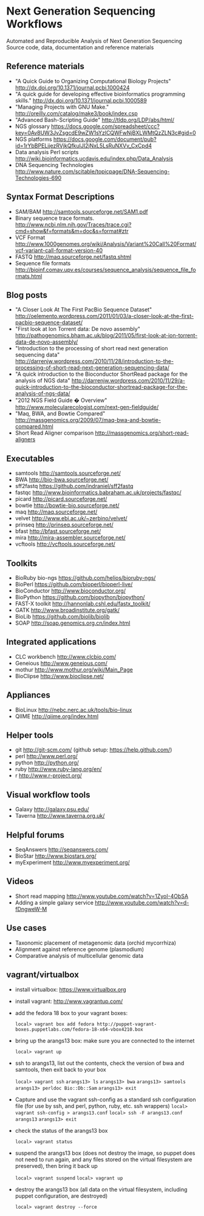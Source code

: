 Next Generation Sequencing Workflows
====================================

Automated and Reproducible Analysis of Next Generation Sequencing
Source code, data, documentation and reference materials

Reference materials
-------------------
* "A Quick Guide to Organizing Computational Biology Projects" http://dx.doi.org/10.1371/journal.pcbi.1000424
* "A quick guide for developing effective bioinformatics programming skills." http://dx.doi.org/10.1371/journal.pcbi.1000589
* "Managing Projects with GNU Make." http://oreilly.com/catalog/make3/book/index.csp
* "Advanced Bash-Scripting Guide" http://tldp.org/LDP/abs/html/
* NGS glossary https://docs.google.com/spreadsheet/ccc?key=0Av8UW3JvZsgcdE9wZW1sYzlCQWFwNjBXLWMtQzZLN3c#gid=0
* NGS platforms https://docs.google.com/document/pub?id=1rYbBPELjjezRVjkQfkulJI2jNxL5LsRuNXVv_CxCpd4
* Data analysis Perl scripts http://wiki.bioinformatics.ucdavis.edu/index.php/Data_Analysis
* DNA Sequencing Technologies http://www.nature.com/scitable/topicpage/DNA-Sequencing-Technologies-690

Syntax Format Descriptions
--------------------------
* SAM/BAM http://samtools.sourceforge.net/SAM1.pdf
* Binary sequence trace formats. http://www.ncbi.nlm.nih.gov/Traces/trace.cgi?cmd=show&f=formats&m=doc&s=format#ztr
* VCF Format http://www.1000genomes.org/wiki/Analysis/Variant%20Call%20Format/vcf-variant-call-format-version-40
* FASTQ http://maq.sourceforge.net/fastq.shtml
* Sequence file formats http://bioinf.comav.upv.es/courses/sequence_analysis/sequence_file_formats.html

Blog posts
----------
* "A Closer Look At The First PacBio Sequence Dataset" http://oelemento.wordpress.com/2011/01/03/a-closer-look-at-the-first-pacbio-sequence-dataset/
* "First look at Ion Torrent data: De novo assembly" http://pathogenomics.bham.ac.uk/blog/2011/05/first-look-at-ion-torrent-data-de-novo-assembly/
* "Introduction to the processing of short read next generation sequencing data" http://darrenjw.wordpress.com/2010/11/28/introduction-to-the-processing-of-short-read-next-generation-sequencing-data/
* "A quick introduction to the Bioconductor ShortRead package for the analysis of NGS data" http://darrenjw.wordpress.com/2010/11/29/a-quick-introduction-to-the-bioconductor-shortread-package-for-the-analysis-of-ngs-data/
* "2012 NGS Field Guide � Overview" http://www.molecularecologist.com/next-gen-fieldguide/
* "Maq, BWA, and Bowtie Compared" http://massgenomics.org/2009/07/maq-bwa-and-bowtie-compared.html
* Short Read Aligner comparison http://massgenomics.org/short-read-aligners

Executables
--------
* samtools http://samtools.sourceforge.net/
* BWA http://bio-bwa.sourceforge.net/
* sff2fastq https://github.com/indraniel/sff2fastq
* fastqc http://www.bioinformatics.babraham.ac.uk/projects/fastqc/
* picard http://picard.sourceforge.net/
* bowtie http://bowtie-bio.sourceforge.net/
* maq http://maq.sourceforge.net/
* velvet http://www.ebi.ac.uk/~zerbino/velvet/
* prinseq http://prinseq.sourceforge.net/
* bfast http://bfast.sourceforge.net/
* mira http://mira-assembler.sourceforge.net/
* vcftools http://vcftools.sourceforge.net/

Toolkits
--------
* BioRuby bio-ngs https://github.com/helios/bioruby-ngs/
* BioPerl https://github.com/bioperl/bioperl-live/
* BioConductor http://www.bioconductor.org/
* BioPython https://github.com/biopython/biopython/
* FAST-X toolkit http://hannonlab.cshl.edu/fastx_toolkit/
* GATK http://www.broadinstitute.org/gatk/
* BioLib https://github.com/biolib/biolib
* SOAP http://soap.genomics.org.cn/index.html

Integrated applications
-----------------------
* CLC workbench http://www.clcbio.com/
* Geneious http://www.geneious.com/
* mothur http://www.mothur.org/wiki/Main_Page
* BioClipse http://www.bioclipse.net/

Appliances
----------
* BioLinux http://nebc.nerc.ac.uk/tools/bio-linux
* QIIME http://qiime.org/index.html

Helper tools
------------
* git http://git-scm.com/ (github setup: https://help.github.com/)
* perl http://www.perl.org/
* python http://python.org/
* ruby http://www.ruby-lang.org/en/
* r http://www.r-project.org/

Visual workflow tools
---------------------
* Galaxy http://galaxy.psu.edu/
* Taverna http://www.taverna.org.uk/

Helpful forums
--------------
* SeqAnswers http://seqanswers.com/
* BioStar http://www.biostars.org/
* myExperiment http://www.myexperiment.org/

Videos
------
* Short read mapping http://www.youtube.com/watch?v=1ZyoI-4ObSA
* Adding a simple galaxy service http://www.youtube.com/watch?v=d-fDngweW-M

Use cases
---------
* Taxonomic placement of metagenomic data (orchid mycorrhiza)
* Alignment against reference genome (plasmodium) 
* Comparative analysis of multicellular genomic data

vagrant/virtualbox
------------------
* install virtualbox: https://www.virtualbox.org
* install vagrant: http://www.vagrantup.com/
* add the fedora 18 box to your vagrant boxes: 

    `local> vagrant box add fedora http://puppet-vagrant-boxes.puppetlabs.com/fedora-18-x64-vbox4210.box`

* bring up the arangs13 box: make sure you are connected to the internet

    `local> vagrant up`

* ssh to arangs13, list out the contents, check the version of bwa and samtools, then exit back to your box

    `local> vagrant ssh`
    `arangs13> ls`
    `arangs13> bwa`
    `arangs13> samtools`
    `arangs13> perldoc Bio::Db::Sam`
    `arangs13> exit`

* Capture and use the vagrant ssh-config as a standard ssh configuration file (for use by ssh, and perl, python, ruby, etc. ssh wrappers)
    `local> vagrant ssh-config > arangs13.conf`
    `local> ssh -F arangs13.conf arangs13`
    `arangs13> exit`

* check the status of the arangs13 box

    `local> vagrant status`

*  suspend the arangs13 box (does not destroy the image, so puppet does not need to run again, and any files stored on the virtual filesystem are preserved), then bring it back up

    `local> vagrant suspend`
    `local> vagrant up`

* destroy the arangs13 box (all data on the virtual filesystem, including puppet configuration, are destroyed)

    `local> vagrant destroy --force`